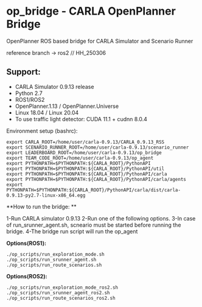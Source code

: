 # op_bridge - CARLA OpenPlanner Bridge
OpenPlanner ROS based bridge for CARLA Simulator and Scenario Runner 

reference branch -> ros2 // HH_250306

## Support: 
- CARLA Simulator 0.9.13 release 
- Python 2.7 
- ROS1/ROS2
- OpenPlanner.1.13 / OpenPlanner.Universe
- Linux 18.04 / Linux 20.04
- To use traffic light detector: CUDA 11.1 + cudnn 8.0.4

Environment setup (bashrc): 
```
export CARLA_ROOT=/home/user/carla-0.9.13/CARLA_0.9.13_RSS
export SCENARIO_RUNNER_ROOT=/home/user/carla-0.9.13/scenario_runner
export LEADERBOARD_ROOT=/home/user/carla-0.9.13/op_bridge
export TEAM_CODE_ROOT=/home/user/carla-0.9.13/op_agent
export PYTHONPATH=$PYTHONPATH:${CARLA_ROOT}/PythonAPI
export PYTHONPATH=$PYTHONPATH:${CARLA_ROOT}/PythonAPI/util
export PYTHONPATH=$PYTHONPATH:${CARLA_ROOT}/PythonAPI/carla
export PYTHONPATH=$PYTHONPATH:${CARLA_ROOT}/PythonAPI/carla/agents
export PYTHONPATH=$PYTHONPATH:${CARLA_ROOT}/PythonAPI/carla/dist/carla-0.9.13-py2.7-linux-x86_64.egg
```

**How to run the bridge: **

1-Run CARLA simulator 0.9.13 
2-Run one of the following options. 
3-In case of run_srunner_agent.sh, scneario must be started before running the bridge. 
4-The bridge run script will run the op_agent

**Options(ROS1):** 
```
./op_scripts/run_exploration_mode.sh
./op_scripts/run_srunner_agent.sh
./op_scripts/run_route_scenarios.sh
```

**Options(ROS2):** 
```
./op_scripts/run_exploration_mode_ros2.sh
./op_scripts/run_srunner_agent_ros2.sh
./op_scripts/run_route_scenarios_ros2.sh
```
